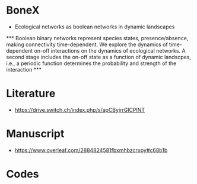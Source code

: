 # BoneX
* Ecological networks as boolean networks in dynamic landscapes

*** Boolean binary networks represent species states, presence/absence, making connectivity time-dependent. We explore the dynamics of time-dependent on-off interactions on the dynamics of ecological networks. A second stage includes the on-off state as a function of dynamic landscpes, i.e., a periodic function determines the probability and strength of the interaction ***

# Literature
* https://drive.switch.ch/index.php/s/apCByjrrGlCPINT

# Manuscript
* https://www.overleaf.com/2884824581fbxmhbzcrxpy#c68b1b

# Codes 
